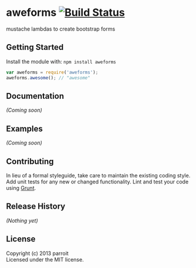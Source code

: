 # aweforms [![Build Status](https://secure.travis-ci.org/parroit/aweforms.png?branch=master)](http://travis-ci.org/parroit/aweforms)

mustache lambdas to create bootstrap forms

## Getting Started
Install the module with: `npm install aweforms`

```javascript
var aweforms = require('aweforms');
aweforms.awesome(); // "awesome"
```

## Documentation
_(Coming soon)_

## Examples
_(Coming soon)_

## Contributing
In lieu of a formal styleguide, take care to maintain the existing coding style. Add unit tests for any new or changed functionality. Lint and test your code using [Grunt](http://gruntjs.com/).

## Release History
_(Nothing yet)_

## License
Copyright (c) 2013 parroit  
Licensed under the MIT license.
